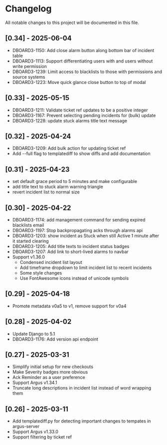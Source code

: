 # Changelog

All notable changes to this project will be documented in this file.

## [0.34] - 2025-06-04
- DBOARD3-1150: Add close alarm button along bottom bar of incident table
- DBOARD3-1113: Support differentiating users with and users without write permission
- DBOARD3-1239: Limit access to blacklists to those with permissions and source systems
- DBOARD3-1223: Move quick glance close button to top of modal

## [0.33] - 2025-05-15
- DBOARD3-1211: Validate ticket ref updates to be a positive integer
- DBOARD3-1167: Prevent selecting pending incidents for (bulk) update
- DBOARD3-1228: update stuck alarms title text message

## [0.32] - 2025-04-24
- DBOARD3-1209: Add bulk action for updating ticket ref
- Add --full flag to templatediff to show diffs and add documentation

## [0.31] - 2025-04-23
- set default grace period to 5 minutes and make configurable
- add title text to stuck alarm warning triangle
- revert incident list to normal size

## [0.30] - 2025-04-22
- DBOARD3-1174: add management command for sending expired blacklists email
- DBOARD3-1197: Stop backpropagating acks through alarms api
- DBOARD3-1203: show incident as Stuck when still Active 1 minute after it started clearing
- DBOARD3-1205: Add title texts to incident status badges
- DBOARD3-1207: Add link to short-lived alarms to navbar
- Support v1.36.0
  - Condensed incident list layout
  - Add timeframe dropdown to limit incident list to recent incidents
  - Some style changes
  - Use FontAwesome icons instead of unicode symbols

## [0.29] - 2025-04-18
- Promote metadata v0a5 to v1, remove support for v0a4

## [0.28] - 2025-04-02
- Update Django to 5.1
- DBOARD3-1176: Add version api endpoint

## [0.27] - 2025-03-31
- Simplify initial setup for new checkouts
- Make Severity badges more obvious
- Ack Reminder as a user preference
- Support Argus v1.34.1
- Truncate long descriptions in incident list instead of word wrapping them

## [0.26] - 2025-03-11
- Add templatediff.py for detecting important changes to tempates in argus-server
- Support Argus v1.33.0
- Support filtering by ticket ref
